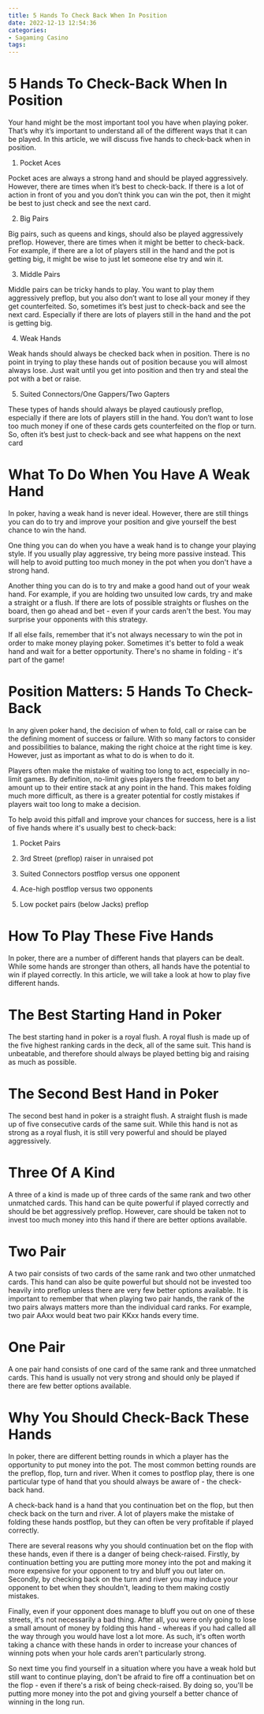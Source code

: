 ```yaml
---
title: 5 Hands To Check Back When In Position
date: 2022-12-13 12:54:36
categories:
- Sagaming Casino
tags:
---
```



#  5 Hands To Check-Back When In Position

Your hand might be the most important tool you have when playing poker. That’s why it’s important to understand all of the different ways that it can be played. In this article, we will discuss five hands to check-back when in position.

1. Pocket Aces

Pocket aces are always a strong hand and should be played aggressively. However, there are times when it’s best to check-back. If there is a lot of action in front of you and you don’t think you can win the pot, then it might be best to just check and see the next card.

2. Big Pairs

Big pairs, such as queens and kings, should also be played aggressively preflop. However, there are times when it might be better to check-back. For example, if there are a lot of players still in the hand and the pot is getting big, it might be wise to just let someone else try and win it.

3. Middle Pairs

Middle pairs can be tricky hands to play. You want to play them aggressively preflop, but you also don’t want to lose all your money if they get counterfeited. So, sometimes it’s best just to check-back and see the next card. Especially if there are lots of players still in the hand and the pot is getting big.

4. Weak Hands

Weak hands should always be checked back when in position. There is no point in trying to play these hands out of position because you will almost always lose. Just wait until you get into position and then try and steal the pot with a bet or raise.

5. Suited Connectors/One Gappers/Two Gapters

These types of hands should always be played cautiously preflop, especially if there are lots of players still in the hand. You don’t want to lose too much money if one of these cards gets counterfeited on the flop or turn. So, often it’s best just to check-back and see what happens on the next card

#  What To Do When You Have A Weak Hand

In poker, having a weak hand is never ideal. However, there are still things you can do to try and improve your position and give yourself the best chance to win the hand.

One thing you can do when you have a weak hand is to change your playing style. If you usually play aggressive, try being more passive instead. This will help to avoid putting too much money in the pot when you don't have a strong hand.

Another thing you can do is to try and make a good hand out of your weak hand. For example, if you are holding two unsuited low cards, try and make a straight or a flush. If there are lots of possible straights or flushes on the board, then go ahead and bet - even if your cards aren't the best. You may surprise your opponents with this strategy.

If all else fails, remember that it's not always necessary to win the pot in order to make money playing poker. Sometimes it's better to fold a weak hand and wait for a better opportunity. There's no shame in folding - it's part of the game!

#  Position Matters: 5 Hands To Check-Back

In any given poker hand, the decision of when to fold, call or raise can be the defining moment of success or failure. With so many factors to consider and possibilities to balance, making the right choice at the right time is key. However, just as important as what to do is when to do it.

Players often make the mistake of waiting too long to act, especially in no-limit games. By definition, no-limit gives players the freedom to bet any amount up to their entire stack at any point in the hand. This makes folding much more difficult, as there is a greater potential for costly mistakes if players wait too long to make a decision.

To help avoid this pitfall and improve your chances for success, here is a list of five hands where it's usually best to check-back:

1) Pocket Pairs

2) 3rd Street (preflop) raiser in unraised pot

3) Suited Connectors postflop versus one opponent

4) Ace-high postflop versus two opponents
5) Low pocket pairs (below Jacks) preflop

#  How To Play These Five Hands 

In poker, there are a number of different hands that players can be dealt. While some hands are stronger than others, all hands have the potential to win if played correctly. In this article, we will take a look at how to play five different hands.

# The Best Starting Hand in Poker 

The best starting hand in poker is a royal flush. A royal flush is made up of the five highest ranking cards in the deck, all of the same suit. This hand is unbeatable, and therefore should always be played betting big and raising as much as possible.

# The Second Best Hand in Poker 

The second best hand in poker is a straight flush. A straight flush is made up of five consecutive cards of the same suit. While this hand is not as strong as a royal flush, it is still very powerful and should be played aggressively.

# Three Of A Kind 

A three of a kind is made up of three cards of the same rank and two other unmatched cards. This hand can be quite powerful if played correctly and should be bet aggressively preflop. However, care should be taken not to invest too much money into this hand if there are better options available.

# Two Pair 

A two pair consists of two cards of the same rank and two other unmatched cards. This hand can also be quite powerful but should not be invested too heavily into preflop unless there are very few better options available. It is important to remember that when playing two pair hands, the rank of the two pairs always matters more than the individual card ranks. For example, two pair AAxx would beat two pair KKxx hands every time.

# One Pair 

A one pair hand consists of one card of the same rank and three unmatched cards. This hand is usually not very strong and should only be played if there are few better options available.

#  Why You Should Check-Back These Hands

In poker, there are different betting rounds in which a player has the opportunity to put money into the pot. The most common betting rounds are the preflop, flop, turn and river. When it comes to postflop play, there is one particular type of hand that you should always be aware of - the check-back hand.

A check-back hand is a hand that you continuation bet on the flop, but then check back on the turn and river. A lot of players make the mistake of folding these hands postflop, but they can often be very profitable if played correctly.

There are several reasons why you should continuation bet on the flop with these hands, even if there is a danger of being check-raised. Firstly, by continuation betting you are putting more money into the pot and making it more expensive for your opponent to try and bluff you out later on. Secondly, by checking back on the turn and river you may induce your opponent to bet when they shouldn't, leading to them making costly mistakes.

Finally, even if your opponent does manage to bluff you out on one of these streets, it's not necessarily a bad thing. After all, you were only going to lose a small amount of money by folding this hand - whereas if you had called all the way through you would have lost a lot more. As such, it's often worth taking a chance with these hands in order to increase your chances of winning pots when your hole cards aren't particularly strong.

So next time you find yourself in a situation where you have a weak hold but still want to continue playing, don't be afraid to fire off a continuation bet on the flop - even if there's a risk of being check-raised. By doing so, you'll be putting more money into the pot and giving yourself a better chance of winning in the long run.